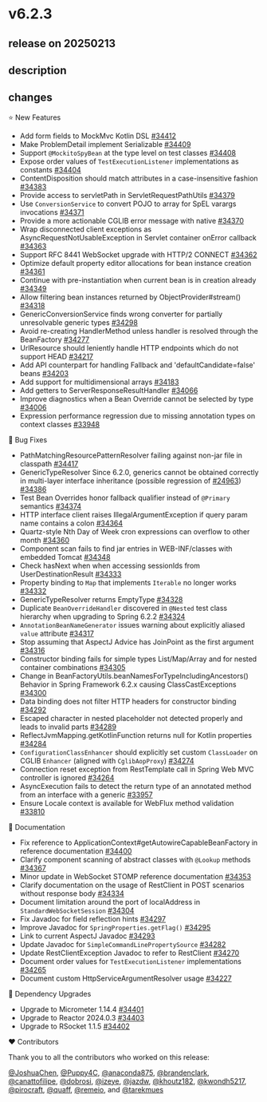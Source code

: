 # v6.2.3

## release on 20250213
## description
## changes
⭐ New Features

* Add form fields to MockMvc Kotlin DSL <a href="https://github.com/spring-projects/spring-framework/pull/34412" data-hovercard-type="pull_request" data-hovercard-url="/spring-projects/spring-framework/pull/34412/hovercard">#34412</a>
* Make ProblemDetail implement Serializable <a href="https://github.com/spring-projects/spring-framework/issues/34409" data-hovercard-type="issue" data-hovercard-url="/spring-projects/spring-framework/issues/34409/hovercard">#34409</a>
* Support <code>@MockitoSpyBean</code> at the type level on test classes <a href="https://github.com/spring-projects/spring-framework/issues/34408" data-hovercard-type="issue" data-hovercard-url="/spring-projects/spring-framework/issues/34408/hovercard">#34408</a>
* Expose order values of <code>TestExecutionListener</code> implementations as constants <a href="https://github.com/spring-projects/spring-framework/issues/34404" data-hovercard-type="issue" data-hovercard-url="/spring-projects/spring-framework/issues/34404/hovercard">#34404</a>
* ContentDisposition should match attributes in a case-insensitive fashion <a href="https://github.com/spring-projects/spring-framework/pull/34383" data-hovercard-type="pull_request" data-hovercard-url="/spring-projects/spring-framework/pull/34383/hovercard">#34383</a>
* Provide access to servletPath in ServletRequestPathUtils <a href="https://github.com/spring-projects/spring-framework/issues/34379" data-hovercard-type="issue" data-hovercard-url="/spring-projects/spring-framework/issues/34379/hovercard">#34379</a>
* Use <code>ConversionService</code> to convert POJO to array for SpEL varargs invocations <a href="https://github.com/spring-projects/spring-framework/issues/34371" data-hovercard-type="issue" data-hovercard-url="/spring-projects/spring-framework/issues/34371/hovercard">#34371</a>
* Provide a more actionable CGLIB error message with native <a href="https://github.com/spring-projects/spring-framework/issues/34370" data-hovercard-type="issue" data-hovercard-url="/spring-projects/spring-framework/issues/34370/hovercard">#34370</a>
* Wrap disconnected client exceptions as AsyncRequestNotUsableException in Servlet container onError callback <a href="https://github.com/spring-projects/spring-framework/issues/34363" data-hovercard-type="issue" data-hovercard-url="/spring-projects/spring-framework/issues/34363/hovercard">#34363</a>
* Support RFC 8441 WebSocket upgrade with HTTP/2 CONNECT <a href="https://github.com/spring-projects/spring-framework/pull/34362" data-hovercard-type="pull_request" data-hovercard-url="/spring-projects/spring-framework/pull/34362/hovercard">#34362</a>
* Optimize default property editor allocations for bean instance creation <a href="https://github.com/spring-projects/spring-framework/issues/34361" data-hovercard-type="issue" data-hovercard-url="/spring-projects/spring-framework/issues/34361/hovercard">#34361</a>
* Continue with pre-instantiation when current bean is in creation already <a href="https://github.com/spring-projects/spring-framework/issues/34349" data-hovercard-type="issue" data-hovercard-url="/spring-projects/spring-framework/issues/34349/hovercard">#34349</a>
* Allow filtering bean instances returned by ObjectProvider#stream() <a href="https://github.com/spring-projects/spring-framework/issues/34318" data-hovercard-type="issue" data-hovercard-url="/spring-projects/spring-framework/issues/34318/hovercard">#34318</a>
* GenericConversionService finds wrong converter for partially unresolvable generic types <a href="https://github.com/spring-projects/spring-framework/issues/34298" data-hovercard-type="issue" data-hovercard-url="/spring-projects/spring-framework/issues/34298/hovercard">#34298</a>
* Avoid re-creating HandlerMethod unless handler is resolved through the BeanFactory <a href="https://github.com/spring-projects/spring-framework/issues/34277" data-hovercard-type="issue" data-hovercard-url="/spring-projects/spring-framework/issues/34277/hovercard">#34277</a>
* UrlResource should leniently handle HTTP endpoints which do not support HEAD <a href="https://github.com/spring-projects/spring-framework/issues/34217" data-hovercard-type="issue" data-hovercard-url="/spring-projects/spring-framework/issues/34217/hovercard">#34217</a>
* Add API counterpart for handling Fallback and 'defaultCandidate=false' beans <a href="https://github.com/spring-projects/spring-framework/issues/34203" data-hovercard-type="issue" data-hovercard-url="/spring-projects/spring-framework/issues/34203/hovercard">#34203</a>
* Add support for multidimensional arrays <a href="https://github.com/spring-projects/spring-framework/pull/34183" data-hovercard-type="pull_request" data-hovercard-url="/spring-projects/spring-framework/pull/34183/hovercard">#34183</a>
* Add getters to ServerResponseResultHandler <a href="https://github.com/spring-projects/spring-framework/pull/34066" data-hovercard-type="pull_request" data-hovercard-url="/spring-projects/spring-framework/pull/34066/hovercard">#34066</a>
* Improve diagnostics when a Bean Override cannot be selected by type <a href="https://github.com/spring-projects/spring-framework/pull/34006" data-hovercard-type="pull_request" data-hovercard-url="/spring-projects/spring-framework/pull/34006/hovercard">#34006</a>
* Expression performance regression due to missing annotation types on context classes <a href="https://github.com/spring-projects/spring-framework/issues/33948" data-hovercard-type="issue" data-hovercard-url="/spring-projects/spring-framework/issues/33948/hovercard">#33948</a>

🐞 Bug Fixes

* PathMatchingResourcePatternResolver failing against non-jar file in classpath <a href="https://github.com/spring-projects/spring-framework/issues/34417" data-hovercard-type="issue" data-hovercard-url="/spring-projects/spring-framework/issues/34417/hovercard">#34417</a>
* GenericTypeResolver Since 6.2.0, generics cannot be obtained correctly in multi-layer interface inheritance (possible regression of <a class="issue-link js-issue-link" data-error-text="Failed to load title" data-id="605439904" data-permission-text="Title is private" data-url="https://github.com/spring-projects/spring-framework/issues/24963" data-hovercard-type="issue" data-hovercard-url="/spring-projects/spring-framework/issues/24963/hovercard" href="https://github.com/spring-projects/spring-framework/issues/24963">#24963</a>) <a href="https://github.com/spring-projects/spring-framework/issues/34386" data-hovercard-type="issue" data-hovercard-url="/spring-projects/spring-framework/issues/34386/hovercard">#34386</a>
* Test Bean Overrides honor fallback qualifier instead of <code>@Primary</code> semantics <a href="https://github.com/spring-projects/spring-framework/issues/34374" data-hovercard-type="issue" data-hovercard-url="/spring-projects/spring-framework/issues/34374/hovercard">#34374</a>
* HTTP interface client raises IllegalArgumentException if query param name contains a colon <a href="https://github.com/spring-projects/spring-framework/issues/34364" data-hovercard-type="issue" data-hovercard-url="/spring-projects/spring-framework/issues/34364/hovercard">#34364</a>
* Quartz-style Nth Day of Week cron expressions can overflow to other month <a href="https://github.com/spring-projects/spring-framework/issues/34360" data-hovercard-type="issue" data-hovercard-url="/spring-projects/spring-framework/issues/34360/hovercard">#34360</a>
* Component scan fails to find jar entries in WEB-INF/classes with embedded Tomcat <a href="https://github.com/spring-projects/spring-framework/issues/34348" data-hovercard-type="issue" data-hovercard-url="/spring-projects/spring-framework/issues/34348/hovercard">#34348</a>
* Check hasNext when when accessing sessionIds from UserDestinationResult <a href="https://github.com/spring-projects/spring-framework/pull/34333" data-hovercard-type="pull_request" data-hovercard-url="/spring-projects/spring-framework/pull/34333/hovercard">#34333</a>
* Property binding to <code>Map</code> that implements <code>Iterable</code> no longer works <a href="https://github.com/spring-projects/spring-framework/issues/34332" data-hovercard-type="issue" data-hovercard-url="/spring-projects/spring-framework/issues/34332/hovercard">#34332</a>
* GenericTypeResolver returns EmptyType <a href="https://github.com/spring-projects/spring-framework/issues/34328" data-hovercard-type="issue" data-hovercard-url="/spring-projects/spring-framework/issues/34328/hovercard">#34328</a>
* Duplicate <code>BeanOverrideHandler</code> discovered in <code>@Nested</code> test class hierarchy when upgrading to Spring 6.2.2 <a href="https://github.com/spring-projects/spring-framework/issues/34324" data-hovercard-type="issue" data-hovercard-url="/spring-projects/spring-framework/issues/34324/hovercard">#34324</a>
* <code>AnnotationBeanNameGenerator</code> issues warning about explicitly aliased <code>value</code> attribute <a href="https://github.com/spring-projects/spring-framework/issues/34317" data-hovercard-type="issue" data-hovercard-url="/spring-projects/spring-framework/issues/34317/hovercard">#34317</a>
* Stop assuming that AspectJ Advice has JoinPoint as the first argument <a href="https://github.com/spring-projects/spring-framework/pull/34316" data-hovercard-type="pull_request" data-hovercard-url="/spring-projects/spring-framework/pull/34316/hovercard">#34316</a>
* Constructor binding fails for simple types List/Map/Array and for nested container combinations <a href="https://github.com/spring-projects/spring-framework/issues/34305" data-hovercard-type="issue" data-hovercard-url="/spring-projects/spring-framework/issues/34305/hovercard">#34305</a>
* Change in BeanFactoryUtils.beanNamesForTypeIncludingAncestors() Behavior in Spring Framework 6.2.x causing ClassCastExceptions <a href="https://github.com/spring-projects/spring-framework/issues/34300" data-hovercard-type="issue" data-hovercard-url="/spring-projects/spring-framework/issues/34300/hovercard">#34300</a>
* Data binding does not filter HTTP headers for constructor binding <a href="https://github.com/spring-projects/spring-framework/issues/34292" data-hovercard-type="issue" data-hovercard-url="/spring-projects/spring-framework/issues/34292/hovercard">#34292</a>
* Escaped character in nested placeholder not detected properly and leads to invalid parts <a href="https://github.com/spring-projects/spring-framework/issues/34289" data-hovercard-type="issue" data-hovercard-url="/spring-projects/spring-framework/issues/34289/hovercard">#34289</a>
* ReflectJvmMapping.getKotlinFunction returns null for Kotlin properties <a href="https://github.com/spring-projects/spring-framework/issues/34284" data-hovercard-type="issue" data-hovercard-url="/spring-projects/spring-framework/issues/34284/hovercard">#34284</a>
* <code>ConfigurationClassEnhancer</code> should explicitly set custom <code>ClassLoader</code> on CGLIB <code>Enhancer</code> (aligned with <code>CglibAopProxy</code>) <a href="https://github.com/spring-projects/spring-framework/issues/34274" data-hovercard-type="issue" data-hovercard-url="/spring-projects/spring-framework/issues/34274/hovercard">#34274</a>
* Connection reset exception from RestTemplate call in Spring Web MVC controller is ignored <a href="https://github.com/spring-projects/spring-framework/issues/34264" data-hovercard-type="issue" data-hovercard-url="/spring-projects/spring-framework/issues/34264/hovercard">#34264</a>
* AsyncExecution fails to detect the return type of an annotated method from an interface with a generic <a href="https://github.com/spring-projects/spring-framework/pull/33957" data-hovercard-type="pull_request" data-hovercard-url="/spring-projects/spring-framework/pull/33957/hovercard">#33957</a>
* Ensure Locale context is available for WebFlux method validation <a href="https://github.com/spring-projects/spring-framework/issues/33810" data-hovercard-type="issue" data-hovercard-url="/spring-projects/spring-framework/issues/33810/hovercard">#33810</a>

📔 Documentation

* Fix reference to ApplicationContext#getAutowireCapableBeanFactory in reference documentation <a href="https://github.com/spring-projects/spring-framework/pull/34400" data-hovercard-type="pull_request" data-hovercard-url="/spring-projects/spring-framework/pull/34400/hovercard">#34400</a>
* Clarify component scanning of abstract classes with <code>@Lookup</code> methods <a href="https://github.com/spring-projects/spring-framework/issues/34367" data-hovercard-type="issue" data-hovercard-url="/spring-projects/spring-framework/issues/34367/hovercard">#34367</a>
* Minor update in WebSocket STOMP reference documentation <a href="https://github.com/spring-projects/spring-framework/pull/34353" data-hovercard-type="pull_request" data-hovercard-url="/spring-projects/spring-framework/pull/34353/hovercard">#34353</a>
* Clarify documentation on the usage of RestClient in POST scenarios without response body <a href="https://github.com/spring-projects/spring-framework/issues/34334" data-hovercard-type="issue" data-hovercard-url="/spring-projects/spring-framework/issues/34334/hovercard">#34334</a>
* Document limitation around the port of localAddress in <code>StandardWebSocketSession</code> <a href="https://github.com/spring-projects/spring-framework/issues/34304" data-hovercard-type="issue" data-hovercard-url="/spring-projects/spring-framework/issues/34304/hovercard">#34304</a>
* Fix Javadoc for field reflection hints <a href="https://github.com/spring-projects/spring-framework/issues/34297" data-hovercard-type="issue" data-hovercard-url="/spring-projects/spring-framework/issues/34297/hovercard">#34297</a>
* Improve Javadoc for <code>SpringProperties.getFlag()</code> <a href="https://github.com/spring-projects/spring-framework/pull/34295" data-hovercard-type="pull_request" data-hovercard-url="/spring-projects/spring-framework/pull/34295/hovercard">#34295</a>
* Link to current AspectJ Javadoc <a href="https://github.com/spring-projects/spring-framework/issues/34293" data-hovercard-type="issue" data-hovercard-url="/spring-projects/spring-framework/issues/34293/hovercard">#34293</a>
* Update Javadoc for <code>SimpleCommandLinePropertySource</code> <a href="https://github.com/spring-projects/spring-framework/pull/34282" data-hovercard-type="pull_request" data-hovercard-url="/spring-projects/spring-framework/pull/34282/hovercard">#34282</a>
* Update RestClientException Javadoc to refer to RestClient <a href="https://github.com/spring-projects/spring-framework/issues/34270" data-hovercard-type="issue" data-hovercard-url="/spring-projects/spring-framework/issues/34270/hovercard">#34270</a>
* Document order values for <code>TestExecutionListener</code> implementations <a href="https://github.com/spring-projects/spring-framework/pull/34265" data-hovercard-type="pull_request" data-hovercard-url="/spring-projects/spring-framework/pull/34265/hovercard">#34265</a>
* Document custom HttpServiceArgumentResolver usage <a href="https://github.com/spring-projects/spring-framework/issues/34227" data-hovercard-type="issue" data-hovercard-url="/spring-projects/spring-framework/issues/34227/hovercard">#34227</a>

🔨 Dependency Upgrades

* Upgrade to Micrometer 1.14.4 <a href="https://github.com/spring-projects/spring-framework/issues/34401" data-hovercard-type="issue" data-hovercard-url="/spring-projects/spring-framework/issues/34401/hovercard">#34401</a>
* Upgrade to Reactor 2024.0.3 <a href="https://github.com/spring-projects/spring-framework/issues/34403" data-hovercard-type="issue" data-hovercard-url="/spring-projects/spring-framework/issues/34403/hovercard">#34403</a>
* Upgrade to RSocket 1.1.5 <a href="https://github.com/spring-projects/spring-framework/issues/34402" data-hovercard-type="issue" data-hovercard-url="/spring-projects/spring-framework/issues/34402/hovercard">#34402</a>

❤️ Contributors

Thank you to all the contributors who worked on this release:

<a class="user-mention notranslate" data-hovercard-type="user" data-hovercard-url="/users/JoshuaChen/hovercard" data-octo-click="hovercard-link-click" data-octo-dimensions="link_type:self" href="https://github.com/JoshuaChen">@JoshuaChen</a>, <a class="user-mention notranslate" data-hovercard-type="user" data-hovercard-url="/users/Puppy4C/hovercard" data-octo-click="hovercard-link-click" data-octo-dimensions="link_type:self" href="https://github.com/Puppy4C">@Puppy4C</a>, <a class="user-mention notranslate" data-hovercard-type="user" data-hovercard-url="/users/anaconda875/hovercard" data-octo-click="hovercard-link-click" data-octo-dimensions="link_type:self" href="https://github.com/anaconda875">@anaconda875</a>, <a class="user-mention notranslate" data-hovercard-type="user" data-hovercard-url="/users/brandenclark/hovercard" data-octo-click="hovercard-link-click" data-octo-dimensions="link_type:self" href="https://github.com/brandenclark">@brandenclark</a>, <a class="user-mention notranslate" data-hovercard-type="user" data-hovercard-url="/users/canattofilipe/hovercard" data-octo-click="hovercard-link-click" data-octo-dimensions="link_type:self" href="https://github.com/canattofilipe">@canattofilipe</a>, <a class="user-mention notranslate" data-hovercard-type="user" data-hovercard-url="/users/dobrosi/hovercard" data-octo-click="hovercard-link-click" data-octo-dimensions="link_type:self" href="https://github.com/dobrosi">@dobrosi</a>, <a class="user-mention notranslate" data-hovercard-type="user" data-hovercard-url="/users/izeye/hovercard" data-octo-click="hovercard-link-click" data-octo-dimensions="link_type:self" href="https://github.com/izeye">@izeye</a>, <a class="user-mention notranslate" data-hovercard-type="user" data-hovercard-url="/users/jazdw/hovercard" data-octo-click="hovercard-link-click" data-octo-dimensions="link_type:self" href="https://github.com/jazdw">@jazdw</a>, <a class="user-mention notranslate" data-hovercard-type="user" data-hovercard-url="/users/khoutz182/hovercard" data-octo-click="hovercard-link-click" data-octo-dimensions="link_type:self" href="https://github.com/khoutz182">@khoutz182</a>, <a class="user-mention notranslate" data-hovercard-type="user" data-hovercard-url="/users/kwondh5217/hovercard" data-octo-click="hovercard-link-click" data-octo-dimensions="link_type:self" href="https://github.com/kwondh5217">@kwondh5217</a>, <a class="user-mention notranslate" data-hovercard-type="user" data-hovercard-url="/users/pirocraft/hovercard" data-octo-click="hovercard-link-click" data-octo-dimensions="link_type:self" href="https://github.com/pirocraft">@pirocraft</a>, <a class="user-mention notranslate" data-hovercard-type="user" data-hovercard-url="/users/quaff/hovercard" data-octo-click="hovercard-link-click" data-octo-dimensions="link_type:self" href="https://github.com/quaff">@quaff</a>, <a class="user-mention notranslate" data-hovercard-type="user" data-hovercard-url="/users/remeio/hovercard" data-octo-click="hovercard-link-click" data-octo-dimensions="link_type:self" href="https://github.com/remeio">@remeio</a>, and <a class="user-mention notranslate" data-hovercard-type="user" data-hovercard-url="/users/tarekmues/hovercard" data-octo-click="hovercard-link-click" data-octo-dimensions="link_type:self" href="https://github.com/tarekmues">@tarekmues</a>

